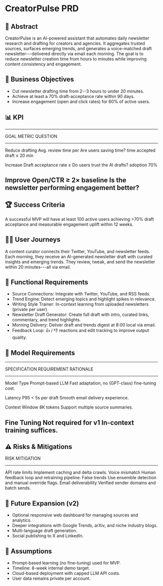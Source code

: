 # CreatorPulse PRD

## 📝 Abstract

CreatorPulse is an AI-powered assistant that automates daily newsletter
research and drafting for creators and agencies. It aggregates trusted
sources, surfaces emerging trends, and generates a voice-matched draft
newsletter---delivered directly via email each morning. The goal is to
reduce newsletter creation time from hours to minutes while improving
content consistency and engagement.

## 🎯 Business Objectives

-   Cut newsletter drafting time from 2--3 hours to under 20 minutes.
-   Achieve at least a 70% draft-acceptance rate within 90 days.
-   Increase engagement (open and click rates) for 60% of active users.

## 📊 KPI

  ------------------------------------------------------------------------
  GOAL             METRIC                   QUESTION
  ---------------- ------------------------ ------------------------------
  Reduce drafting  Avg. review time per     Are users saving time?
  time             accepted draft ≤ 20 min  

  Increase         Draft acceptance rate ≥  Do users trust the AI drafts?
  adoption         70%                      

  Improve          Open/CTR ≥ 2× baseline   Is the newsletter performing
  engagement                                better?
  ------------------------------------------------------------------------

## 🏆 Success Criteria

A successful MVP will have at least 100 active users achieving \>70%
draft acceptance and measurable engagement uplift within 12 weeks.

## 🚶‍♀️ User Journeys

A content curator connects their Twitter, YouTube, and newsletter feeds.
Each morning, they receive an AI-generated newsletter draft with curated
insights and emerging trends. They review, tweak, and send the
newsletter within 20 minutes---all via email.

## 🧰 Functional Requirements

-   Source Connections: Integrate with Twitter, YouTube, and RSS feeds.
-   Trend Engine: Detect emerging topics and highlight spikes in
    relevance.
-   Writing Style Trainer: In-context learning from uploaded newsletters
    (private per user).
-   Newsletter Draft Generator: Create full draft with intro, curated
    links, commentary, and trend highlights.
-   Morning Delivery: Deliver draft and trends digest at 8:00 local via
    email.
-   Feedback Loop: 👍 / 👎 reactions and edit tracking to improve output
    quality.

## 📐 Model Requirements

  -----------------------------------------------------------------------
  SPECIFICATION             REQUIREMENT              RATIONALE
  ------------------------- ------------------------ --------------------
  Model Type                Prompt-based LLM         Fast adaptation, no
                            (GPT-class)              fine-tuning cost.

  Latency                   P95 \< 5s per draft      Smooth email
                                                     delivery experience.

  Context Window            8K tokens                Support multiple
                                                     source summaries.

  Fine Tuning               Not required for v1      In-context training
                                                     suffices.
  -----------------------------------------------------------------------

## ⚠️ Risks & Mitigations

  RISK                   MITIGATION
  ---------------------- ---------------------------------------------------
  API rate limits        Implement caching and delta crawls.
  Voice mismatch         Human feedback loop and retraining pipeline.
  False trends           Use ensemble detection and manual override flags.
  Email deliverability   Verified sender domains and batch sends.

## 🔮 Future Expansion (v2)

-   Optional responsive web dashboard for managing sources and
    analytics.
-   Deeper integrations with Google Trends, arXiv, and niche industry
    blogs.
-   Multi-language draft generation.
-   Social publishing to X and LinkedIn.

## 🔗 Assumptions

-   Prompt-based learning (no fine-tuning) used for MVP.
-   Timeline: 8-week internal demo target.
-   Cloud-based deployment with capped LLM API costs.
-   User data remains private per account.
